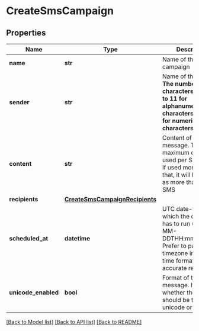 # CreateSmsCampaign

## Properties
Name | Type | Description | Notes
------------ | ------------- | ------------- | -------------
**name** | **str** | Name of the campaign | 
**sender** | **str** | Name of the sender. **The number of characters is limited to 11 for alphanumeric characters and 15 for numeric characters** | 
**content** | **str** | Content of the message. The maximum characters used per SMS is 160, if used more than that, it will be counted as more than one SMS | 
**recipients** | [**CreateSmsCampaignRecipients**](CreateSmsCampaignRecipients.md) |  | [optional] 
**scheduled_at** | **datetime** | UTC date-time on which the campaign has to run (YYYY-MM-DDTHH:mm:ss.SSSZ). Prefer to pass your timezone in date-time format for accurate result. | [optional] 
**unicode_enabled** | **bool** | Format of the message. It indicates whether the content should be treated as unicode or not. | [optional] 

[[Back to Model list]](../README.md#documentation-for-models) [[Back to API list]](../README.md#documentation-for-api-endpoints) [[Back to README]](../README.md)


